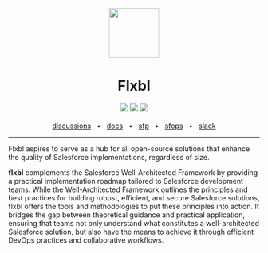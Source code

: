<div align="center">
  <img src="https://avatars.githubusercontent.com/u/142315319?s=200&v=4" width="100" height="100"></img>
  <h1>Flxbl</h1>
  <a href="https://github.com/dxatscale/dxatscale/blob/main/CODE_OF_CONDUCT.md"><img src="https://img.shields.io/badge/Contributor%20Covenant-2.1-4baaaa.svg" /></a>
  <a href="https://docs.dxatscale.io/about-us/contributing-to-dx-scale"><img src="https://img.shields.io/badge/PRs-welcome-brightgreen.svg" /></a>
  <a href="https://launchpass.com/dxatscale"><img src="https://img.shields.io/badge/chat-on%20slack-blue.svg" /></a>
  <br />
  <br />
   <a href="https://launchpass.com/flxblio">discussions</a>
   <span>&nbsp;&nbsp;•&nbsp;&nbsp;</span>
   <a href="https://docs.flxbl.io/">docs</a>
  <span>&nbsp;&nbsp;•&nbsp;&nbsp;</span>
  <a href="https://github.com/flxbl-io/sfp">sfp</a>
  <span>&nbsp;&nbsp;•&nbsp;&nbsp;</span>
  <a href="https://github.com/flxbl-io/sfops">sfops</a>
  <span>&nbsp;&nbsp;•&nbsp;&nbsp;</span>
  <a href="https://launchpass.com/flxbl-io">slack</a>
  <br />
  <hr />
</div>


Flxbl aspires to serve as a hub for all open-source solutions that enhance the quality of Salesforce implementations, regardless of size.

**flxbl** complements the Salesforce Well-Architected Framework by providing a practical implementation roadmap tailored to Salesforce development teams. While the Well-Architected Framework outlines the principles and best practices for building robust, efficient, and secure Salesforce solutions, flxbl offers the tools and methodologies to put these principles into action. It bridges the gap between theoretical guidance and practical application, ensuring that teams not only understand what constitutes a well-architected Salesforce solution, but also have the means to achieve it through efficient DevOps practices and collaborative workflows.
